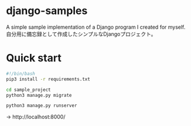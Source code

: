 # django-samples
A simple sample implementation of a Django program I created for myself.
自分用に備忘録として作成したシンプルなDjangoプロジェクト。

# Quick start
```bash
#!/bin/bash
pip3 install -r requirements.txt

cd sample_project
python3 manage.py migrate

python3 manage.py runserver
```
-> http://localhost:8000/
